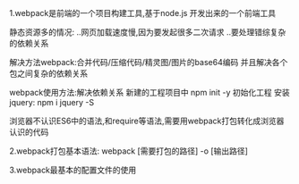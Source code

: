 1.webpack是前端的一个项目构建工具,基于node.js 开发出来的一个前端工具

静态资源多的情况: 
..网页加载速度慢,因为要发起很多二次请求
..要处理错综复杂的依赖关系

解决方法webpack:合并代码/压缩代码/精灵图/图片的base64编码  并且解决各个包之间复杂的依赖关系

webpack使用方法:解决依赖关系
新建的工程项目中 npm init -y 初始化工程
安装jquery: npm i jquery -S

浏览器不认识ES6中的语法,和require等语法,需要用webpack打包转化成浏览器认识的代码

2.webpack打包基本语法: webpack [需要打包的路径] -o [输出路径]

3.webpack最基本的配置文件的使用

